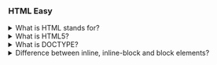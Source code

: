 ### HTML Easy

<details>
  <summary>What is HTML stands for?</summary>
  HTML stands for Hyper Text Markup Language.
</details>

<details>
  <summary>What is HTML5?</summary>
  TODO: add answer @AratiMedhe
</details>

<details>
  <summary>What is DOCTYPE?</summary>
  TODO: add answer @AratiMedhe
</details>

<details>
  <summary>Difference between inline, inline-block and block elements?</summary>
  TODO: add answer @AratiMedhe
</details>

